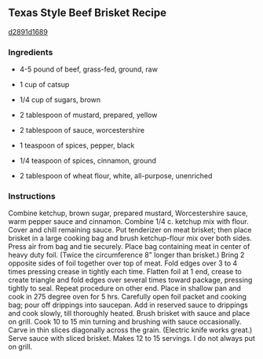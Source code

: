 ## Texas Style Beef Brisket Recipe

[d2891d1689](http://cookeatshare.com/recipes/texas-style-beef-brisket-28467)

### Ingredients

 - 4-5 pound of beef, grass-fed, ground, raw

 - 1 cup of catsup

 - 1/4 cup of sugars, brown

 - 2 tablespoon of mustard, prepared, yellow

 - 2 tablespoon of sauce, worcestershire

 - 1 teaspoon of spices, pepper, black

 - 1/4 teaspoon of spices, cinnamon, ground

 - 2 tablespoon of wheat flour, white, all-purpose, unenriched

### Instructions

Combine ketchup, brown sugar, prepared mustard, Worcestershire sauce, warm pepper sauce and cinnamon. Combine 1/4 c. ketchup mix with flour. Cover and chill remaining sauce. Put tenderizer on meat brisket; then place brisket in a large cooking bag and brush ketchup-flour mix over both sides. Press air from bag and tie securely. Place bag containing meat in center of heavy duty foil. (Twice the circumference 8" longer than brisket.) Bring 2 opposite sides of foil together over top of meat. Fold edges over 3 to 4 times pressing crease in tightly each time. Flatten foil at 1 end, crease to create triangle and fold edges over several times toward package, pressing tightly to seal. Repeat procedure on other end. Place in shallow pan and cook in 275 degree oven for 5 hrs. Carefully open foil packet and cooking bag; pour off drippings into saucepan. Add in reserved sauce to drippings and cook slowly, till thoroughly heated. Brush brisket with sauce and place on grill. Cook 10 to 15 min turning and brushing with sauce occasionally. Carve in thin slices diagonally across the grain. (Electric knife works great.) Serve sauce with sliced brisket. Makes 12 to 15 servings. I do not always put on grill.